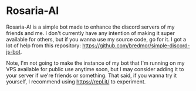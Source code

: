 # Rosaria-AI
Rosaria-AI is a simple bot made to enhance the discord servers of my friends and me. I don't currently have any intention of making it super available for others, but if you wanna use my source code, go for it. I got a lot of help from this repository: https://github.com/bredmor/simple-discord-js-bot.

Note, I'm not going to make the instance of my bot that I'm running on my VPS available for public use anytime soon, but I may consider adding it to your server if we're friends or something. That said, if you wanna try it yourself, I recommend using https://repl.it/ to experiment.
